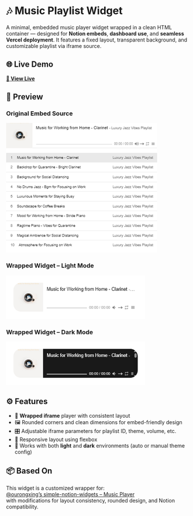 # 🎶 Music Playlist Widget

A minimal, embedded music player widget wrapped in a clean HTML container — designed for **Notion embeds**, **dashboard use**, and **seamless Vercel deployment**. It features a fixed layout, transparent background, and customizable playlist via iframe source.


## 🌐 Live Demo  
**[🔗 View Live](https://alestudyhub-musicplayer.vercel.app/)**


## 📸 Preview  
### Original Embed Source  
![Original Embed Screenshot](./screenshots/original-version.png)

### Wrapped Widget – Light Mode  
![Light Mode Screenshot](./screenshots/light-mode.png)

### Wrapped Widget – Dark Mode  
![Dark Mode Screenshot](./screenshots/dark-mode.png)


## ⚙️ Features

- 🧩 **Wrapped iframe** player with consistent layout
- 🖼️ Rounded corners and clean dimensions for embed-friendly design
- 🎛️ Adjustable iframe parameters for playlist ID, theme, volume, etc.
- 🧱 Responsive layout using flexbox
- 🌙 Works with both **light** and **dark** environments (auto or manual theme config)


## 📦 Based On

This widget is a customized wrapper for:  
[@ourongxing’s simple-notion-widgets – Music Player](https://github.com/ourongxing/simple-notion-widgets)  
with modifications for layout consistency, rounded design, and Notion compatibility.
